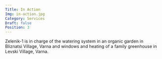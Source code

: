```yaml
---
Title: In Action
Img: in-action.jpg
Category: Services
Draft: false
Position: 3
---
```


Zelenik-1 is in charge of the watering system in an organic garden in Bliznatsi Village, Varna and windows and heating of a family greenhouse in Levski Village, Varna.

